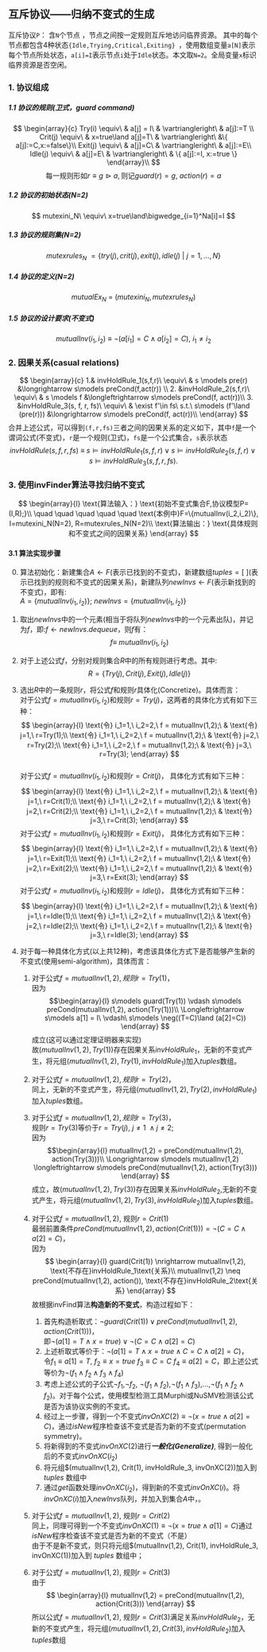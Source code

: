 ## 互斥协议——归纳不变式的生成

互斥协议`P`： 含`N`个节点 ，节点之间按一定规则互斥地访问临界资源。 其中的每个节点都包含4种状态`{Idle,Trying,Critical,Exiting} `，使用数组变量`a[N]`表示每个节点所处状态，`a[i]=I`表示节点`i`处于`Idle`状态。本文取`N=2`。全局变量`x`标识临界资源是否空闲。    



###  1. 协议组成   

##### 1.1 协议的规则(卫式，guard command)  

$$
\begin{array}{c}
Try(i) \equiv\ & a[j] = I\ & \vartriangleright\ & a[j]:=T \\
Crit(j) \equiv\ & x=true\land a[j]=T\ & \vartriangleright\ &\{ a[j]:=C,x:=false\}\\
Exit(j) \equiv\ & a[j]=C\ & \vartriangleright\ & a[j]:=E\\
Idle(j) \equiv\ & a[j]=E\ & \vartriangleright\ & \{ a[j]:=I, x:=true \}
\end{array}\\ 
$$
$$
\text{每一规则形如}r \equiv g\vartriangleright a, \text{则记}guard(r) = g ,\ action(r) = a
$$

##### 1.2 协议的初始状态(N=2)  

$$
mutexini_N\ \equiv\ x=true\land\bigwedge_{i=1}^Na[i]=I
$$

##### 1.3 协议的规则集(N=2)

$$
mutexrules_N\ = \{ try(j), crit(j), exit(j), idle(j)\ |\ j=1,\dots,N\}
$$

##### 1.4 协议的定义(N=2)

$$
mutualEx_N\ =\ (mutexini_N, mutexrules_N)
$$

#####  1.5 协议的设计要求(不变式)

$$
mutualInv(i_1, i_2)\ \equiv\ \neg(a[i_1]=C\land a[i_2]=C),\ i_1\neq i_2
$$





### 2. 因果关系(casual relations)

$$
\begin{array}{c}
1.& invHoldRule_1(s,f,r)\ \equiv\ & s \models pre(r) &\longrightarrow s\models preCond(f,act(r)) \\
2. &invHoldRule_2(s,f,r)\ \equiv\ & s \models f &\longleftrightarrow s\models preCond(f, act(r))\\
3. &invHoldRule_3(s, f, r, fs)\ \equiv\ & \exist f'\in fs\ s.t.\ s\models (f'\land (pre(r))) &\longrightarrow s\models preCond(f, act(r))\\
\end{array}
$$
合并上述公式，可以得到`(f,r,fs)`三者之间的因果关系的定义如下，其中`f`是一个谓词公式(不变式)，`r`是一个规则(卫式)，`fs`是一个公式集合，`s`表示状态
$$
invHoldRule(s, f, r, fs)\ \equiv\ s\models invHoldRule_1(s,f,r) \lor s\models invHoldRule_2(s,f,r) \lor s\models invHoldRule_3(s,f,r,fs).
$$



### 3. 使用invFinder算法寻找归纳不变式   
$$
\begin{array}{l}
\text{算法输入：} \text{初始不变式集合F,协议模型P=(I,R);}\\
                 \quad \quad \quad \quad \quad \text{本例中}F=\{mutualInv(i_2,i_2)\}, I=mutexini_N(N=2), R=mutexrules_N(N=2)\\
\text{算法输出：} \text{具体规则和不变式之间的因果关系}
\end{array}
$$

#### 3.1 算法实现步骤   

0.  算法初始化：新建集合$A \leftarrow F$(表示已找到的不变式)，新建数组$tuples=[\  ]$(表示已找到的规则和不变式的因果关系)，新建队列$newInvs\leftarrow F$(表示新找到的不变式)，即有:<br>
           $A=\{mutualInv(i_1, i_2) \};\  newInvs=\{mutualInv(i_1, i_2)\}$

1. 取出$newInvs$中的一个元素(相当于将队列$newInvs$中的一个元素出队)，并记为$f$，即:$f\leftarrow newInvs.dequeue$，则$f$有：   
    $$ f \equiv\ mutualInv(i_1, i_2) $$

2. 对于上述公式$f$，分别对规则集合$R$中的所有规则进行考虑。其中:
   $$R=\{ Try(j), Crit(j), Exit(j), Idle(j)\} $$

3. 选出$R$中的一条规则$r$，将公式$f$和规则$r$具体化(Concretize)。具体而言：<br>
   对于公式$f=mutualInv(i_1, i_2)$和规则$r=Try(j)$，这两者的具体化方式有如下三种：
    $$ \begin{array}{l}
            \text{令} i_1=1,\ i_2=2,\ f = mutualInv(1,2);\ & \text{令} j=1,\ r=Try(1);\\
            \text{令} i_1=1,\ i_2=2,\ f = mutualInv(1,2);\ & \text{令} j=2,\ r=Try(2);\\
            \text{令} i_1=1,\ i_2=2,\ f = mutualInv(1,2);\ & \text{令} j=3,\ r=Try(3);
        \end{array}
    $$   
    对于公式$f=mutualInv(i_1, i_2)$和规则$r=Crit(j)$， 具体化方式有如下三种：
    $$ \begin{array}{l}
            \text{令} i_1=1,\ i_2=2,\ f = mutualInv(1,2);\ & \text{令} j=1,\ r=Crit(1);\\
            \text{令} i_1=1,\ i_2=2,\ f = mutualInv(1,2);\ & \text{令} j=2,\ r=Crit(2);\\
            \text{令} i_1=1,\ i_2=2,\ f = mutualInv(1,2);\ & \text{令} j=3,\ r=Crit(3);
        \end{array}
    $$
    对于公式$f=mutualInv(i_1, i_2)$和规则$r=Exit(j)$， 具体化方式有如下三种：
    $$ \begin{array}{l}
            \text{令} i_1=1,\ i_2=2,\ f = mutualInv(1,2);\ & \text{令} j=1,\ r=Exit(1);\\
            \text{令} i_1=1,\ i_2=2,\ f = mutualInv(1,2);\ & \text{令} j=2,\ r=Exit(2);\\
            \text{令} i_1=1,\ i_2=2,\ f = mutualInv(1,2);\ & \text{令} j=3,\ r=Exit(3);
        \end{array}
    $$
    对于公式$f=mutualInv(i_1, i_2)$和规则$r=Idle(j)$， 具体化方式有如下三种：
    $$ \begin{array}{l}
            \text{令} i_1=1,\ i_2=2,\ f = mutualInv(1,2);\ & \text{令} j=1,\ r=Idle(1);\\
            \text{令} i_1=1,\ i_2=2,\ f = mutualInv(1,2);\ & \text{令} j=2,\ r=Idle(2);\\
            \text{令} i_1=1,\ i_2=2,\ f = mutualInv(1,2);\ & \text{令} j=3,\ r=Idle(3);
        \end{array}
    $$

4. 对于每一种具体化方式(以上共12种)，考虑该具体化方式下是否能够产生新的不变式(使用semi-algorithm)，具体而言：<br>
   1. 对于公式$f=mutualInv(1,2), 规则r=Try(1)$，<br> 因为
      $$\begin{array}{l} 
        s\models guard(Try(1)) \vdash s\models preCond(mutualInv(1,2), action(Try(1)))\\
        \Longleftrightarrow  s\models a[1] = I\  \vdash\  s\models \neg((T=C)\land (a[2]=C))
        \end{array}
      $$
      成立(这可以通过定理证明器来实现)<br>
      故$(mutualInv(1,2),Try(1))$存在因果关系$invHoldRule_1$，无新的不变式产生，将元组$(mutualInv(1,2),Try(1),invHoldRule_1)$加入$tuples$数组。
    
    2. 对于公式$f=mutualInv(1,2), 规则r=Try(2)$，<br> 
        同上，无新的不变式产生，将元组$(mutualInv(1,2),Try(2),invHoldRule_1)$加入$tuples$数组。
    
    3. 对于公式$f=mutualInv(1,2), 规则r=Try(3)$，<br>
        规则$r=Try(3)$等价于$r=Try(j),\ j\neq 1\ \land j\neq 2$;<br>
        因为
        $$\begin{array}{l}
            mutualInv(1,2) = preCond(mutualInv(1,2), action(Try(3)))\\
            \Longrightarrow s\models mutualInv(1,2) \longleftrightarrow  s\models preCond(mutualInv(1,2), action(Try(3)))
            \end{array}
        $$
        成立，故$(mutualInv(1,2),Try(3))$存在因果关系$invHoldRule_2$,无新的不变式产生，将元组$(mutualInv(1,2),Try(3),invHoldRule_2)$加入$tuples$数组。
    
    4. 对于公式$f=mutualInv(1,2)$, 规则$r=Crit(1)$<br>
        最弱前置条件$preCond(mutualInv(1,2), action(Crit(1))) = \neg(C=C\land a[2]=C)$，<br>
        因为
        $$
            \begin{array}{l}
                guard(Crit(1)) \nrightarrow mutualInv(1,2), \text{不存在}invHoldRule_1\text{关系}\\
                mutualInv(1,2) \neq preCond(mutualInv(1,2), action()), \text{不存在}invHoldRule_2\text{关系}
            \end{array}
        $$
        故根据invFind算法**构造新的不变式**，构造过程如下：<br>
        1. 首先构造析取式：$\neg guard(Crit(1))\lor preCond(mutualInv(1,2), action(Crit(1)))$，<br>即$\neg (a[1]=T\land x=true)\lor \neg (C=C \land a[2]=C)$
        2. 上述析取式等价于：$\neg (a[1] = T \land x=true \land C=C\land a[2] =C)$，<br>令$f_1 \equiv a[1] = T,\ f_2\equiv x=true\ f_3\equiv C=C\ f_4\equiv a[2] =C$，即上述公式等价为$\neg(f_1\land f_2\land f_3\land f_4)$
        3. 考虑上述公式的子公式$\neg f_1$,$\neg f_2$, $\neg (f_1\land f_2)$,$\neg(f_1\land f_3)$,$\dots$,$\neg(f_1 \land f_2 \land f_2)$。对于每个公式，使用模型检测工具Murphi或NuSMV检测该公式是否为该协议实例的不变式。
        4. 经过上一步骤，得到一个不变式$invOnXC(2) \equiv \neg(x=true\land a[2]=C)$，通过$isNew$程序检查该不变式是否为新的不变式(permutation symmetry)。
        5. 将新得到的不变式$invOnXC(2)$进行***一般化(Generalize)***, 得到一般化后的不变式$invOnXC(i_2)$
        6. 将元组$(mutualInv(1,2), Crit(1), invHoldRule_3, invOnXC(2))加入到 $tuples$ 数组中
        7. 通过$get$函数处理$invOnXC(i_2)$，得到新的不变式$invOnXC(i)$。将$invOnXC(i)$加入$newInvs$队列，并加入到集合$A$中，。
    
    5. 对于公式$f=mutualInv(1,2)$, 规则$r=Crit(2)$<br>
       同上，同理可得到一个不变式$invOnXC(1) \equiv \neg(x=true\land a[1]=C)$通过$isNew$程序检查该不变式是否为新的不变式（不是）<br>
       由于不是新不变式，则只将元组$(mutualInv(1,2), Crit(1), invHoldRule_3, invOnXC(1))加入到 $tuples$ 数组中；

    6. 对于公式$f=mutualInv(1,2)$, 规则$r=Crit(3)$<br>
        由于
        $$
            \begin{array}{l}
                mutualInv(1,2) = preCond(mutualInv(1,2), action(Crit(3)))
            \end{array}
        $$
        所以公式$f=mutualInv(1,2)$, 规则$r=Crit(3)$满足关系$invHoldRule_2$，无新的不变式产生，将元组$(mutualInv(1,2),Crit(3),invHoldRule_2)$加入$tuples$数组